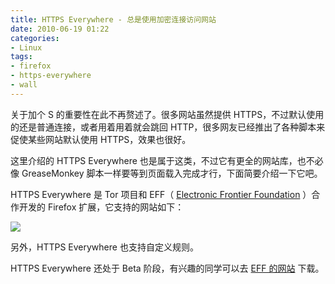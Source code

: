 ```yaml
---
title: HTTPS Everywhere - 总是使用加密连接访问网站
date: 2010-06-19 01:22
categories:
- Linux
tags:
- firefox
- https-everywhere
- wall
---
```


关于加个 S 的重要性在此不再赘述了。很多网站虽然提供
HTTPS，不过默认使用的还是普通连接，或者用着用着就会跳回
HTTP，很多网友已经推出了各种脚本来促使某些网站默认使用
HTTPS，效果也很好。

这里介绍的 HTTPS Everywhere 也是属于这类，不过它有更全的网站库，也不必像
GreaseMonkey 脚本一样要等到页面载入完成才行，下面简要介绍一下它吧。

HTTPS Everywhere 是 Tor 项目和 EFF（ [Electronic Frontier
Foundation](https://eff.org/) ）合作开发的 Firefox
扩展，它支持的网站如下：

![](http://lh5.ggpht.com/_6pI9N0iQzXE/TBwbXIVsmmI/AAAAAAAAAtA/G7WWrbv66mQ/https-everywhere.png?imgmax=800)

另外，HTTPS Everywhere 也支持自定义规则。

HTTPS Everywhere 还处于 Beta 阶段，有兴趣的同学可以去 [EFF
的网站](https://www.eff.org/https-everywhere) 下载。

